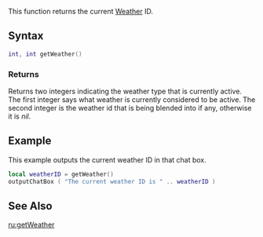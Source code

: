 This function returns the current [Weather](/docs/weather.md "wikilink") ID.

Syntax
------

``` lua
int, int getWeather()
```

### Returns

Returns two integers indicating the weather type that is currently active. The first integer says what weather is currently considered to be active. The second integer is the weather id that is being blended into if any, otherwise it is *nil*.

Example
-------

This example outputs the current weather ID in that chat box.

``` lua
local weatherID = getWeather()
outputChatBox ( "The current weather ID is " .. weatherID )
```

See Also
--------

[ru:getWeather](/docs/ru-getweather.md "wikilink")
